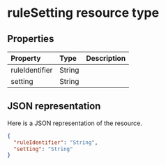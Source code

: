 # ruleSetting resource type




## Properties
| Property	   | Type	|Description|
|:---------------|:--------|:----------|
|ruleIdentifier|String||
|setting|String||

## JSON representation

Here is a JSON representation of the resource.

<!-- {
  "blockType": "resource",
  "optionalProperties": [

  ],
  "@odata.type": "microsoft.graph.ruleSetting"
}-->

```json
{
  "ruleIdentifier": "String",
  "setting": "String"
}

```

<!-- uuid: 8fcb5dbc-d5aa-4681-8e31-b001d5168d79
2015-10-25 14:57:30 UTC -->
<!-- {
  "type": "#page.annotation",
  "description": "ruleSetting resource",
  "keywords": "",
  "section": "documentation",
  "tocPath": ""
}-->